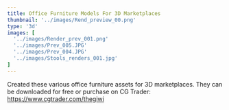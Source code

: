 ```yaml
---
title: Office Furniture Models For 3D Marketplaces
thumbnail: '../images/Rend_preview_00.png'
type: '3d'
images: [
  '../images/Render_prev_001.png'
  '../images/Prev_005.JPG'
  '../images/Prev_004.JPG'
  '../images/Stools_renders_001.jpg'
]
---
```


Created these various office furniture
assets for 3D marketplaces.
They can be downloaded for free or purchase on CG Trader:
https://www.cgtrader.com/thegiwi
